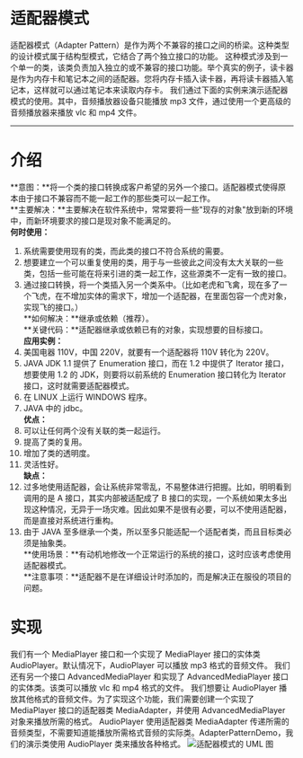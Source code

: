 # 适配器模式
适配器模式（Adapter Pattern）是作为两个不兼容的接口之间的桥梁。这种类型的设计模式属于结构型模式，它结合了两个独立接口的功能。
这种模式涉及到一个单一的类，该类负责加入独立的或不兼容的接口功能。举个真实的例子，读卡器是作为内存卡和笔记本之间的适配器。您将内存卡插入读卡器，再将读卡器插入笔记本，这样就可以通过笔记本来读取内存卡。
我们通过下面的实例来演示适配器模式的使用。其中，音频播放器设备只能播放 mp3 文件，通过使用一个更高级的音频播放器来播放 vlc 和 mp4 文件。
******
# 介绍
**意图：**将一个类的接口转换成客户希望的另外一个接口。适配器模式使得原本由于接口不兼容而不能一起工作的那些类可以一起工作。  
**主要解决：**主要解决在软件系统中，常常要将一些"现存的对象"放到新的环境中，而新环境要求的接口是现对象不能满足的。  
**何时使用：**  
1. 系统需要使用现有的类，而此类的接口不符合系统的需要。  
2. 想要建立一个可以重复使用的类，用于与一些彼此之间没有太大关联的一些类，包括一些可能在将来引进的类一起工作，这些源类不一定有一致的接口。  
3. 通过接口转换，将一个类插入另一个类系中。（比如老虎和飞禽，现在多了一个飞虎，在不增加实体的需求下，增加一个适配器，在里面包容一个虎对象，实现飞的接口。）  
**如何解决：**继承或依赖（推荐）。  
**关键代码：**适配器继承或依赖已有的对象，实现想要的目标接口。  
**应用实例：**  
1. 美国电器 110V，中国 220V，就要有一个适配器将 110V 转化为 220V。  
2. JAVA JDK 1.1 提供了 Enumeration 接口，而在 1.2 中提供了 Iterator 接口，想要使用 1.2 的 JDK，则要将以前系统的 Enumeration 接口转化为 Iterator 接口，这时就需要适配器模式。  
3. 在 LINUX 上运行 WINDOWS 程序。  
4. JAVA 中的 jdbc。  
**优点：**  
1. 可以让任何两个没有关联的类一起运行。  
2. 提高了类的复用。  
3. 增加了类的透明度。  
4. 灵活性好。  
**缺点：**  
1. 过多地使用适配器，会让系统非常零乱，不易整体进行把握。比如，明明看到调用的是 A 接口，其实内部被适配成了 B 接口的实现，一个系统如果太多出现这种情况，无异于一场灾难。因此如果不是很有必要，可以不使用适配器，而是直接对系统进行重构。  
2. 由于 JAVA 至多继承一个类，所以至多只能适配一个适配者类，而且目标类必须是抽象类。  
**使用场景：**有动机地修改一个正常运行的系统的接口，这时应该考虑使用适配器模式。  
**注意事项：**适配器不是在详细设计时添加的，而是解决正在服役的项目的问题。  
# 实现
我们有一个 MediaPlayer 接口和一个实现了 MediaPlayer 接口的实体类 AudioPlayer。默认情况下，AudioPlayer 可以播放 mp3 格式的音频文件。
我们还有另一个接口 AdvancedMediaPlayer 和实现了 AdvancedMediaPlayer 接口的实体类。该类可以播放 vlc 和 mp4 格式的文件。
我们想要让 AudioPlayer 播放其他格式的音频文件。为了实现这个功能，我们需要创建一个实现了 MediaPlayer 接口的适配器类 MediaAdapter，并使用 AdvancedMediaPlayer 对象来播放所需的格式。
AudioPlayer 使用适配器类 MediaAdapter 传递所需的音频类型，不需要知道能播放所需格式音频的实际类。AdapterPatternDemo，我们的演示类使用 AudioPlayer 类来播放各种格式。
![适配器模式的 UML 图](http://www.runoob.com/wp-content/uploads/2014/08/adapter_pattern_uml_diagram.jpg)